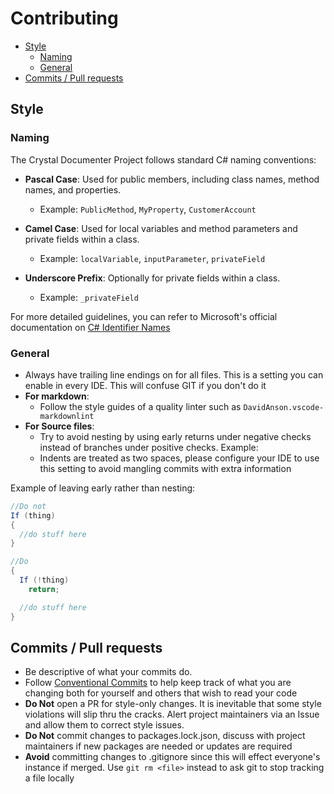 # Contributing

- [Style](#style)
  - [Naming](#naming)
  - [General](#general)
- [Commits / Pull requests](#commits--pull-requests)

## Style

### Naming

The Crystal Documenter Project follows standard C# naming conventions:

- **Pascal Case**: Used for public members, including class names, method names, and properties.
  - Example: `PublicMethod`, `MyProperty`, `CustomerAccount`

- **Camel Case**: Used for local variables and method parameters and private fields within a class.
  - Example: `localVariable`, `inputParameter`, `privateField`

- **Underscore Prefix**: Optionally for private fields within a class.
  - Example: `_privateField`

For more detailed guidelines, you can refer to Microsoft's official documentation on [C# Identifier Names](https://learn.microsoft.com/en-us/dotnet/csharp/fundamentals/coding-style/identifier-names)

### General

- Always have trailing line endings on for all files. This is a setting you can enable in every IDE. This will confuse GIT if you don't do it
- **For markdown**:
  - Follow the style guides of a quality linter such as `DavidAnson.vscode-markdownlint`
- **For Source files**:
  - Try to avoid nesting by using early returns under negative checks instead of branches under positive checks. Example:
  - Indents are treated as two spaces, please configure your IDE to use this setting to avoid mangling commits with extra information

Example of leaving early rather than nesting:

  ```cs
  //Do not
  If (thing)
  {
    //do stuff here
  }

  //Do
  {
    If (!thing)
      return;

    //do stuff here
  }
  ```

## Commits / Pull requests

- Be descriptive of what your commits do.
- Follow [Conventional Commits](https://www.conventionalcommits.org/en/v1.0.0/) to help keep track of what you are changing both for yourself and others that wish to read your code
- **Do Not** open a PR for style-only changes. It is inevitable that some style violations will slip thru the cracks. Alert project maintainers via an Issue and allow them to correct style issues.
- **Do Not** commit changes to packages.lock.json, discuss with project maintainers if new packages are needed or updates are required
- **Avoid** committing changes to .gitignore since this will effect everyone's instance if merged. Use `git rm <file>` instead to ask git to stop tracking a file locally

